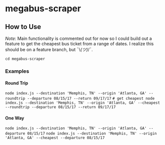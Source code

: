 # megabus-scraper
## How to Use ##
*Note*: Main functionality is commented out for now so I could build out a feature to get the cheapest bus ticket from a range of dates. I realize this should be on a feature branch, but ¯\\_(ツ)_/¯.

```npm install
cd megabus-scraper
```

### Examples ###
#### Round Trip ####
`node index.js --destination 'Memphis, TN' --origin 'Atlanta, GA' --roundtrip --departure 08/15/17 --return 09/17/17`
`# get cheapest
node index.js --destination 'Memphis, TN' --origin 'Atlanta, GA' --cheapest --roundtrip --departure 08/15/17 --return 09/17/17`
#### One Way ####
`node index.js --destination 'Memphis, TN' --origin 'Atlanta, GA' --departure 08/15/17`
`node index.js --destination 'Memphis, TN' --origin 'Atlanta, GA' --cheapest --departure 08/15/17`
